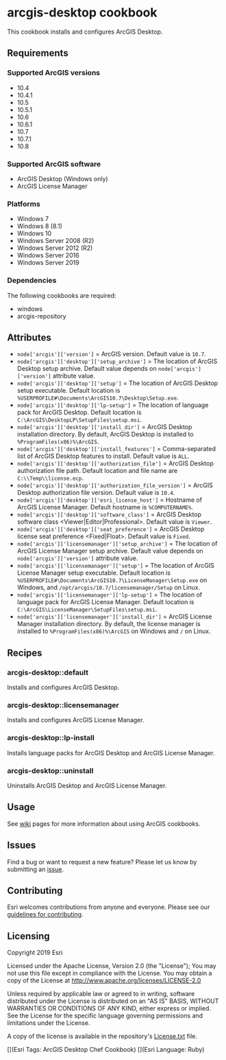 arcgis-desktop cookbook
===============

This cookbook installs and configures ArcGIS Desktop.

Requirements
------------
### Supported ArcGIS versions
* 10.4
* 10.4.1
* 10.5
* 10.5.1
* 10.6
* 10.6.1
* 10.7
* 10.7.1
* 10.8

### Supported ArcGIS software

* ArcGIS Desktop (Windows only)
* ArcGIS License Manager

### Platforms

* Windows 7
* Windows 8 (8.1)
* Windows 10
* Windows Server 2008 (R2)
* Windows Server 2012 (R2)
* Windows Server 2016
* Windows Server 2019

### Dependencies
The following cookbooks are required:

* windows
* arcgis-repository

Attributes
----------

* `node['arcgis']['version']` = ArcGIS version. Default value is `10.7`.
* `node['arcgis']['desktop']['setup_archive']` = The location of ArcGIS Desktop setup archive. Default value depends on `node['arcgis']['version']` attribute value.
* `node['arcgis']['desktop']['setup']` = The location of ArcGIS Desktop setup executable. Default location is `%USERPROFILE#\Documents\ArcGIS10.7\Desktop\Setup.exe`.
* `node['arcgis']['desktop']['lp-setup']` = The location of language pack for ArcGIS Desktop. Default location is `C:\ArcGIS\DesktopLP\SetupFiles\setup.msi`.
* `node['arcgis']['desktop']['install_dir']` = ArcGIS Desktop installation directory. By default, ArcGIS Desktop is installed to `%ProgramFiles(x86)%\ArcGIS`.
* `node['arcgis']['desktop']['install_features']` = Comma-separated list of ArcGIS Desktop features to install. Default value is `ALL`.
* `node['arcgis']['desktop']['authorization_file']` = ArcGIS Desktop authorization file path. Default location and file name are `C:\\Temp\\license.ecp`.
* `node['arcgis']['desktop']['authorization_file_version']` = ArcGIS Desktop authorization file version. Default value is `10.4`.
* `node['arcgis']['desktop']['esri_license_host']` = Hostname of ArcGIS License Manager. Default hostname is `%COMPUTERNAME%`.
* `node['arcgis']['desktop']['software_class']` = ArcGIS Desktop software class <Viewer|Editor|Professional>. Default value is `Viewer`.
* `node['arcgis']['desktop']['seat_preference']` = ArcGIS Desktop license seat preference <Fixed|Float>. Default value is `Fixed`.
* `node['arcgis']['licensemanager']['setup_archive']` = The location of ArcGIS License Manager setup archive. Default value depends on `node['arcgis']['version']` attribute value.
* `node['arcgis']['licensemanager']['setup']` = The location of ArcGIS License Manager setup executable. Default location is `%USERPROFILE#\Documents\ArcGIS10.7\LicenseManager\Setup.exe` on Windows, and `/opt/arcgis/10.7/licensemanager/Setup` on Linux.
* `node['arcgis']['licensemanager']['lp-setup']` = The location of language pack for ArcGIS License Manager. Default location is `C:\ArcGIS\LicenseManager\SetupFiles\setup.msi`.
* `node['arcgis']['licensemanager']['install_dir']` = ArcGIS License Manager installation directory. By default, the license manager is installed to `%ProgramFiles(x86)%\ArcGIS` on Windows and `/` on Linux.

Recipes
-------
### arcgis-desktop::default
Installs and configures ArcGIS Desktop.

### arcgis-desktop::licensemanager
Installs and configures ArcGIS License Manager.

### arcgis-desktop::lp-install
Installs language packs for ArcGIS Desktop and ArcGIS License Manager.

### arcgis-desktop::uninstall
Uninstalls ArcGIS Desktop and ArcGIS License Manager.

Usage
-----
See [wiki](https://github.com/Esri/arcgis-cookbook/wiki) pages for more information about using ArcGIS cookbooks.

## Issues

Find a bug or want to request a new feature?  Please let us know by submitting an [issue](https://github.com/Esri/arcgis-cookbook/issues).

## Contributing

Esri welcomes contributions from anyone and everyone. Please see our [guidelines for contributing](https://github.com/esri/contributing).

Licensing
---------

Copyright 2019 Esri

Licensed under the Apache License, Version 2.0 (the "License");
You may not use this file except in compliance with the License.
You may obtain a copy of the License at
   http://www.apache.org/licenses/LICENSE-2.0

Unless required by applicable law or agreed to in writing, software
distributed under the License is distributed on an "AS IS" BASIS,
WITHOUT WARRANTIES OR CONDITIONS OF ANY KIND, either express or implied.
See the License for the specific language governing permissions and
limitations under the License.

A copy of the license is available in the repository's [License.txt](https://github.com/Esri/arcgis-cookbook/blob/master/License.txt?raw=true) file.

[](Esri Tags: ArcGIS Desktop Chef Cookbook)
[](Esri Language: Ruby)
